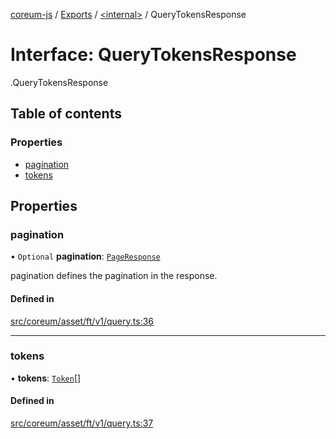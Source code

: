 [coreum-js](../README.md) / [Exports](../modules.md) / [<internal\>](../modules/internal_.md) / QueryTokensResponse

# Interface: QueryTokensResponse

[<internal>](../modules/internal_.md).QueryTokensResponse

## Table of contents

### Properties

- [pagination](internal_.QueryTokensResponse.md#pagination)
- [tokens](internal_.QueryTokensResponse.md#tokens)

## Properties

### pagination

• `Optional` **pagination**: [`PageResponse`](../modules/internal_.md#pageresponse-3)

pagination defines the pagination in the response.

#### Defined in

[src/coreum/asset/ft/v1/query.ts:36](https://github.com/PyramydLabs/coreum-js/blob/1b17c7f/src/coreum/asset/ft/v1/query.ts#L36)

___

### tokens

• **tokens**: [`Token`](../modules/internal_.md#token)[]

#### Defined in

[src/coreum/asset/ft/v1/query.ts:37](https://github.com/PyramydLabs/coreum-js/blob/1b17c7f/src/coreum/asset/ft/v1/query.ts#L37)
